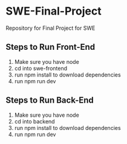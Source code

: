 # SWE-Final-Project
Repository for Final Project for SWE

## Steps to Run Front-End
1. Make sure you have node
2. cd into swe-frontend
3. run npm install to download dependencies
4. run npm run dev

## Steps to Run Back-End
1. Make sure you have node
2. cd into backend
3. run npm install to download dependencies
4. run npm run dev
